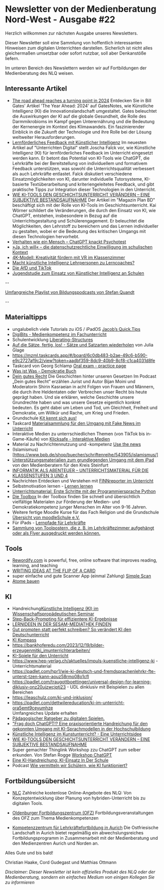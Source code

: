 # Newsletter von der Medienberatung Nord-West - Ausgabe #22

Herzlich willkommen zur nächsten Ausgabe unseres Newsletters. 

Dieser Newsletter soll eine Sammlung von hoffentlich interessanten Hinweisen zum digitalen Unterrichten darstellen. Sicherlich ist nicht alles gleichermaßen umsetzbar oder sofort nutzbar, soll aber Denkanstöße liefern.

Im unteren Bereich des Newslettern werden wir auf Fortbildungen der Medienberatung des NLQ weisen.

## Interessante Artikel
- [The road ahead reaches a turning point in 2024](https://www.gatesnotes.com/The-Year-Ahead-2024?utm_source=www.superhuman.ai&utm_medium=newsletter&utm_campaign=bill-gates-predict-ai-will-be-the-shaping-force-in-2024)
  Entdecken Sie in Bill Gates' Artikel 'The Year Ahead: 2024' auf GatesNotes, wie Künstliche Intelligenz (KI) die Innovationslandschaft umgestaltet. Gates beleuchtet die     Auswirkungen der KI auf die globale Gesundheit, die Rolle des Darmmikrobioms im Kampf gegen Unterernährung und die Bedeutung der Kernenergie im Kontext des Klimawandels. Ein faszinierender Einblick in die Zukunft der Technologie und ihre Rolle bei der Lösung weltweiter Herausforderungen.
- [Lernförderliches Feedback mit Künstlicher Intelligenz](https://unterrichten.digital/2024/01/24/feedback-mit-kunstlicher-intelligenz-ki/)
  Im neuesten Artikel auf "Unterrichten Digital" stellt Joscha Falck vor, wie Künstliche Intelligenz (KI) für lernförderliches Feedback im Unterricht eingesetzt werden kann. Er betont das Potential von KI-Tools wie ChatGPT, die Lehrkräfte bei der Bereitstellung von individuellem und formativem Feedback unterstützen, was sowohl die Unterrichtsqualität verbessert als auch Lehrkräfte entlastet. Falck diskutiert verschiedene Einsatzmöglichkeiten von KI, darunter individuelle Tutorsysteme, KI-basierte Textüberarbeitung und kriteriengeleitetes Feedback, und gibt praktische Tipps zur Integration dieser Technologien in den Unterricht.
- [WIE KI-TOOLS DEN GESCHICHTSUNTERRICHT VERÄNDERN – EINE SUBJEKTIVE BESTANDSAUFNAHME](https://magazin.forumbd.de/lehren-und-lernen/wie-ki-tools-den-geschichtsunterricht-veraendern-eine-subjektive-bestandsaufnahme/)
  Der Artikel im "Magazin Plan BD" beschäftigt sich mit der Rolle von KI-Tools im Geschichtsunterricht. Kai Wörner schildert die Veränderungen, die durch den Einsatz von KI, wie ChatGPT, entstehen, insbesondere in Bezug auf die Unterrichtsgestaltung und Schülerengagement. Er beleuchtet die Möglichkeiten, den Lehrstoff zu bereichern und das Lernen individueller zu gestalten, wobei er die Bedeutung des kritischen Umgangs mit diesen Technologien hervorhebt.
- [Verhalten wie ein Mensch – ChatGPT knackt Psychotest](https://www.spiegel.de/wissenschaft/technik/kuenstliche-intelligenz-chatgpt-besteht-turing-test-zu-menschlichem-verhalten-a-0af83891-e0ce-46cc-baf5-e0dae4caadee)
- [»Ja, ich will« – die datenschutzrechtliche Einwilligung im schulischen Kontext](https://datenschutz.nibis.de/2024/02/20/ja-ich-will-diedatenschutzrechtliche-einwilligung-imschulischen-kontext/)
- [4K-Modell: Kreativität fördern mit VR im Klassenzimmer](https://medium.com/@schnittstelle.bildung/4k-modell-kreativit%C3%A4t-f%C3%B6rdern-mit-vr-im-klassenzimmer-e6eee154ee32)
- [Macht künstliche Intelligenz Lehrpersonen zu Lerncoaches?](https://www.bildungschweiz.ch/detail/macht-kuenstliche-intelligenz-lehrpersonen-zu-lerncoaches)
- [Die AfD und TikTok](https://www.3sat.de/wissen/nano/240125-die-afd-und-tiktok-nano-100.html)
- [Jugendstudie zum Einsatz von Künstlicher Intelligenz an Schulen](https://www.vodafone-stiftung.de/jugendstudie-kuenstliche-intelligenz/)


--

[Umfangreiche Playlist von Bildungspodcasts von Stefan Quandt](https://open.spotify.com/playlist/49TPkjFGnqJ29iUA1FgZpS?si=T5lE2V5aRSW8MwMVSnjCug&nd=1&dlsi=929332ce73f6429d)

--

## Materialtipps
- ungalubelich viele Tutorials zu iOS / iPadOS [Jacob’s Quick.Tips](https://www.jacobsquick.tips)
- [DigiBits - Medienkompetenz im Fachunterricht](https://www.digibits.de/)
- Schulentwicklung [Liberating-Structures](https://liberatingstructures.de/liberating-structures-menue/)
- [Auf die Sätze, fertig, los! - Sätze und Satzarten wiederholen](https://learningapps.org/32228775) von Julia Glage
- https://mzml.taskcards.app/#/board/6c0db483-b2ae-49c6-b590-e9c2727af9c2/view?token=aadbf359-8dc9-40b9-8cf8-c1ca4031d8fe
- Taskcard von Georg Schlamp [Oral exam - practice page](https://mzml.taskcards.app/#/board/6c0db483-b2ae-49c6-b590-e9c2727af9c2/view?token=aadbf359-8dc9-40b9-8cf8-c1ca4031d8fe)
- [Was ist Was - Demokratie Buch](https://www.tessloff.com/Demokratie.html)
- [Dein gutes Recht](https://www.blz.bayern.de/dein-gutes-recht.html)
  Die Geschichten hinter unseren Gesetzen
  Im Podcast „Dein gutes Recht“ erzählen Jurist und Autor Bijan Moini und Moderatorin Shirin Kasraeian in acht Folgen von Frauen und Männern, die durch ihre Heldentaten oder Verbrechen unser Recht bis heute geprägt haben. Und sie erklären, welche Geschichte unsere Grundrechte haben und was unsere Gesetze eigentlich konkret bedeuten. Es geht dabei um Leben und Tod, um Gleichheit, Freiheit und Demokratie, um Willkür und Rache, um Krieg und Frieden.
- Grundschule [Kit kennt sich aus!](https://www.klima-kit.de)
- Taskcard [Materialsammlung für den Umgang mit Fake News im Unterricht](https://www.taskcards.de/#/board/7a85a39d-a0db-4370-840e-fc7236881421/view?token=cb96f291-8655-4174-b34f-800942d4043f)
- Interaktive Medien zu unterrschiedlichen Themen (von TikTok bis in-Game-Käufe) von [Klicksafe - Interaktive Medien](https://www.klicksafe.de/interaktive-medien)
- Material zu Nachrichtennutzung und -kompetenz [Use the news](https://www.usethenews.de/de)
- (Islamismus)[https://www.bpb.de/shop/buecher/schriftenreihe/543905/islamismus/]
- [Unterstützungsmaterialien zum grundlegenden Umgang mit dem iPad](https://edulab.gitbook.io/ipad-grundlagen/) von den Medienberatern für den Kreis Steinfurt
- [INFORMATIK ALS ABENTEUER – UNTERRICHTSMATERIAL FÜR DIE KLASSENSTUFEN 3 UND 4](https://www.lmz-bw.de/landesmedienzentrum/aktuelles/aktuelle-meldungen/detailseite/informatik-als-abenteuer-unterrichtsmaterial-fuer-die-klassenstufe-3-und-4)
- Nachrichten Entdecken und Verstehen mit [FINNreporter im Unterricht](https://reporter.fragfinn.de/finnreporter-im-unterricht/)
- Selbstmotivation lernen - [Lernen lernen](https://www.dguv-lug.de/sekundarstufe-i/sozialkundepowi/selbstmotivation-lernen/)
- [Unterrichtsmaterial: Erste Schritte mit der Programmiersprache Python](https://appcamps.de/unterrichtsmaterial/programmieren-mit-python/?utm_campaign=meetedgar&utm_medium=social&utm_source=meetedgar.com)
- [Die Toolbox](https://www.teachtoday.de/toolbox/digitales-lernspiel-zum-erwerb-von-quellenbewertungskompetenz-912) In der Toolbox finden Sie schnell und übersichtlich vielfältige Materialen zur Förderung der Medien- und Demokratiekompetenz junger Menschen im Alter von 9-16 Jahren.
- Weitere fertige Moodle Kurse für das Fach Religion und die Grundschule [Übersicht von moodleSchule e.V.](https://moodlelab.moodleschule.de/course/index.php?categoryid=15)
- Für iPads - [Lernpfade für Lehrkräfte](https://www.hopp-foundation.de/lernpfade/lehrer/)
- [Sammlung von Toolpostern, die z. B. im Lehrkräftezimmer aufgehängt oder als Flyer ausgedruckt werden können.](https://tools.fobizz.com/file_sharing/public_files/5d84b22d-0c50-49eb-be72-7947629b069a?token=1f3418433b64c0ced20c4b07a5a89718)

## Tools

- [Rewordify.com](https://rewordify.com) is powerful, free, online software that improves reading, learning, and teaching
- [WRITING IDEAS AT THE FLIP OF A CARD](https://davebirss.com/writing-ideas/)
- super einfache und gute Scanner App (einmal Zahlung) [Simple Scan](https://apps.apple.com/us/app/simple-scan-quick-scanner/id6477965455?ign-mpt=uo%3D4)
- [Atome bauen](https://phet.colorado.edu/en/simulations/build-a-nucleus)

## KI
- Handreichung[Künstliche Intelligenz (KI) im Wissenschaftspropädeutischen Seminar](https://www.isb.bayern.de/schularten/gymnasium/oberstufe/w-seminar/)
- [Step-Back-Prompting für effizientere KI-Ergebnisse](https://schulki.de/blog/step-back-prompting-fuer-effizientere-ki-ergebnisse)
- [LERNIDEEN IN DER SESAM-MEDIATHEK FINDEN](https://www.lmz-bw.de/21-ki-lernideen)
- [Gut prompten statt perfekt schreiben? So verändert KI den Deutschunterricht](https://deutsches-schulportal.de/unterricht/gut-prompten-statt-perfekt-schreiben-so-veraendert-ki-den-deutschunterricht/)
- [KI Kompass](https://www.hiig.de/ki-kompass/)
- https://bankhoferedu.com/2023/12/19/bilder-erzeugenmitki_imunterrichterarbeiten/
- [KI-Spiele für den Unterricht](https://www.thomasfelzmann.at/ki-spiele-fuer-den-unterricht/)
- https://www.hep-verlag.ch/aktuelles/impuls-kuenstliche-intelligenz-ki - Unterrichtsmaterial
- https://padlet.com/hpr1/wie-ki-deutsch-und-fremdsprachenlehrkr-fte-unterst-tzen-kann-aouz58rmo08o1cfl
- https://padlet.com/traugottboettinger/universal-design-for-learning-diklusiv-onz20ujzwcjptj23 - UDL dinklusiv mit Beispielen zu allen Bereichen
- https://leaschulz.com/ki-und-inklusion/ 
- https://padlet.com/dettwilereducation/ki-im-unterricht-ora5emt9ceyumhze   
  Umfangreiches Update erhalten
- [Pädagogischer Ratgeber zu digitalen Spielen.](https://spieleratgeber-nrw.de)
- ["Frag doch ChatGPT!? Eine praxisorientierte Handreichung für den gekonnten Umgang mit KI-Sprachmodellen in der Hochschulbildung](https://www.profil.uni-muenchen.de/material_tools/handreichungen/index.html)
- [Künstliche Intelligenz im Kunstunterricht? - Eine Unterrichtsidee](https://schulki.de/blog/kuenstliche-intelligenz-im-kunstunterricht-eine-unterrichtsidee)
- [WIE KI-TOOLS DEN GESCHICHTSUNTERRICHT VERÄNDERN – EINE SUBJEKTIVE BESTANDSAUFNAHME](https://magazin.forumbd.de/lehren-und-lernen/wie-ki-tools-den-geschichtsunterricht-veraendern-eine-subjektive-bestandsaufnahme/)
- Super gemachter Thinglink Workshop zzu ChatGPT zum selber erkunden. Von Stefan Rogge [Workshop ChatGPT](https://www.thinglink.com/scene/1812596818312167910)
- [Eine KI-Handreichung: KI-Einsatz In Der Schule](https://www.fraustier.de/ki-handreichung-fuer-die-schule/)
- Podcast [Wie vermitteln wir Schülern, wie KI funktioniert?](https://www.deutschlandfunk.de/ki-informatikunterricht-vermitteln-schuelern-wie-ki-funktioniert-dlf-fe340454-100.html)

## Fortbildungsübersicht

- [NLC](nlc.info)
Zahlreiche kostenlose Online-Angebote des NLQ: Von Konzeptentwicklung über Planung von hybriden-Unterricht bis zu digitalen Tools.

- [Oldenburger Fortbildungszentrum (OFZ)](https://uol.de/ofz/fortbildungsangebot)
Fortbildungsveranstaltungen des OFZ zum Thema Medienkompetenzen

- [Kompetenzzentrum für Lehrkräftefortbildung in Aurich](https://bildung.ostfriesischelandschaft.de/lfb/)
Die Ostfriesische Landschaft in Aurich bietet regelmäßig ein abwechslungsreiches Fortbildungsprogramm in Zusammenarbeit mit der Medienberatung und den Medienzentren Aurich und Norden an. 

Alles Gute und bis bald!

Christian Haake, Cord Gudegast und Matthias Ottmann

_Disclaimer: Dieser Newsletter ist kein offizielles Produkt des NLQ oder der Medienberatung, sondern ein einfaches Medium von einigen Kollegen Sie zu informieren_
